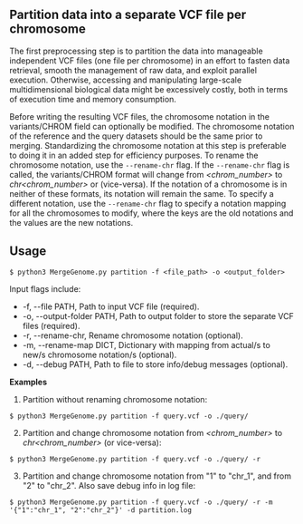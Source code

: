 ## Partition data into a separate VCF file per chromosome

The first preprocessing step is to partition the data into manageable independent VCF files (one file per chromosome) in an effort to fasten data retrieval, smooth the management of raw data, and exploit parallel execution. Otherwise, accessing and manipulating large-scale multidimensional biological data might be excessively costly, both in terms of execution time and memory consumption.

Before writing the resulting VCF files, the chromosome notation in the variants/CHROM field can optionally be modified. The chromosome notation of the reference and the query datasets should be the same prior to merging. Standardizing the chromosome notation at this step is preferable to doing it in an added step for efficiency purposes. To rename the chromosome notation, use the `--rename-chr` flag. If the `--rename-chr` flag is called, the variants/CHROM format will change from *<chrom_number>* to *chr<chrom_number>* or (vice-versa). If the notation of a chromosome is in neither of these formats, its notation will remain the same. To specify a different notation, use the `--rename-chr` flag to specify a notation mapping for all the chromosomes to modify, where the keys are the old notations and the values are the new notations.

## Usage

```
$ python3 MergeGenome.py partition -f <file_path> -o <output_folder>
```

Input flags include:

* -f, --file PATH, Path to input VCF file (required).
* -o, --output-folder PATH, Path to output folder to store the separate VCF files (required).
* -r, --rename-chr, Rename chromosome notation (optional).
* -m, --rename-map DICT, Dictionary with mapping from actual/s to new/s chromosome notation/s (optional).
* -d, --debug PATH, Path to file to store info/debug messages (optional).

**Examples**

1. Partition without renaming chromosome notation:

```
$ python3 MergeGenome.py partition -f query.vcf -o ./query/
```

2. Partition and change chromosome notation from *<chrom_number>* to *chr<chrom_number>* (or vice-versa):

```
$ python3 MergeGenome.py partition -f query.vcf -o ./query/ -r
```

3. Partition and change chromosome notation from "1" to "chr_1", and from "2" to "chr_2". Also save debug info in log file:

```
$ python3 MergeGenome.py partition -f query.vcf -o ./query/ -r -m '{"1":"chr_1", "2":"chr_2"}' -d partition.log
```